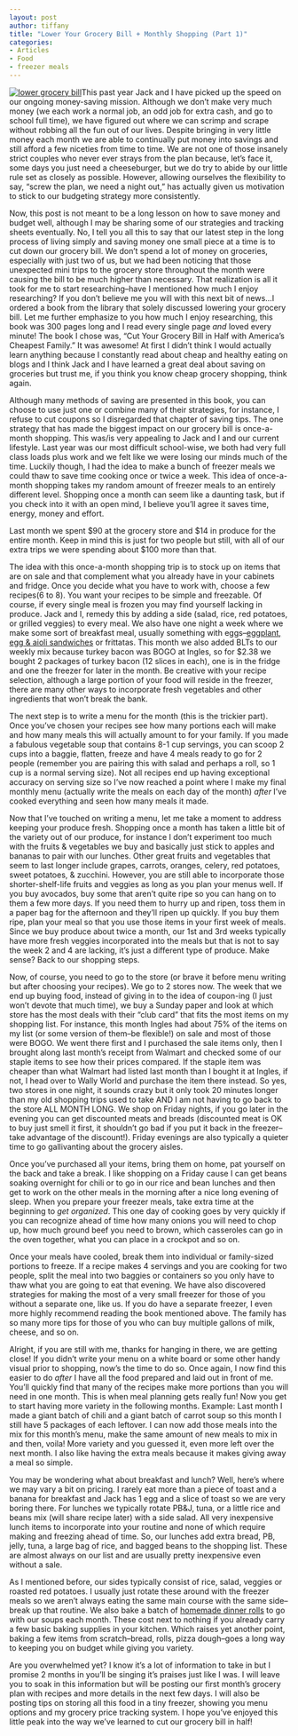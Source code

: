 ```yaml
---
layout: post
author: tiffany
title: "Lower Your Grocery Bill + Monthly Shopping (Part 1)"
categories: 
- Articles
- Food
- freezer meals
---
```


[![lower grocery bill](jekyll_uploads/2012/09/DSC_0008-325x201.jpg "lower grocery bill")](http://www.sweetpeonies.com/2012/09/lower-your-grocery-bill-monthly-shopping-part-1/dsc_0008-4/)This past year Jack and I have picked up the speed on our ongoing money-saving mission. Although we don’t make very much money (we each work a normal job, an odd job for extra cash, and go to school full time), we have figured out where we can scrimp and scrape without robbing all the fun out of our lives. Despite bringing in very little money each month we are able to continually put money into savings and still afford a few niceties from time to time. We are not one of those insanely strict couples who never ever strays from the plan because, let’s face it, some days you just need a cheeseburger, but we do try to abide by our little rule set as closely as possible. However, allowing ourselves the flexibility to say, “screw the plan, we need a night out,” has actually given us motivation to stick to our budgeting strategy more consistently.

Now, this post is not meant to be a long lesson on how to save money and budget well, although I may be sharing some of our strategies and tracking sheets eventually. No, I tell you all this to say that our latest step in the long process of living simply and saving money one small piece at a time is to cut down our grocery bill. We don’t spend a lot of money on groceries, especially with just two of us, but we had been noticing that those unexpected mini trips to the grocery store throughout the month were causing the bill to be much higher than necessary. That realization is all it took for me to start researching–have I mentioned how much I enjoy researching? If you don’t believe me you will with this next bit of news…I ordered a book from the library that solely discussed lowering your grocery bill. Let me further emphasize to you how much I enjoy researching, this book was 300 pages long and I read every single page _and_ loved every minute! The book I chose was, “Cut Your Grocery Bill in Half with America’s Cheapest Family.” It was awesome! At first I didn’t think I would actually learn anything because I constantly read about cheap and healthy eating on blogs and I think Jack and I have learned a great deal about saving on groceries but trust me, if you think you know cheap grocery shopping, think again.

Although many methods of saving are presented in this book, you can choose to use just one or combine many of their strategies, for instance, I refuse to cut coupons so I disregarded that chapter of saving tips. The one strategy that has made the biggest impact on our grocery bill is once-a-month shopping. This was/is very appealing to Jack and I and our current lifestyle. Last year was our most difficult school-wise, we both had very full class loads plus work and we felt like we were losing our minds much of the time. Luckily though, I had the idea to make a bunch of freezer meals we could thaw to save time cooking once or twice a week. This idea of once-a-month shopping takes my random amount of freezer meals to an entirely different level. Shopping once a month can seem like a daunting task, but if you check into it with an open mind, I believe you’ll agree it saves time, energy, money and effort.

Last month we spent $90 at the grocery store and $14 in produce for the entire month. Keep in mind this is just for two people but still, with all of our extra trips we were spending about $100 more than that.

The idea with this once-a-month shopping trip is to stock up on items that are on sale and that complement what you already have in your cabinets and fridge. Once you decide what you have to work with, choose a few recipes(6 to 8). You want your recipes to be simple and freezable. Of course, if every single meal is frozen you may find yourself lacking in produce. Jack and I, remedy this by adding a side (salad, rice, red potatoes, or grilled veggies) to every meal. We also have one night a week where we make some sort of breakfast meal, usually something with eggs–[eggplant, egg & aioli sandwiches](http://www.sweetpeonies.com/2012/08/grilled-eggplant-tomato-aioli-sandwiches/) or frittatas. This month we also added BLTs to our weekly mix because turkey bacon was BOGO at Ingles, so for $2.38 we bought 2 packages of turkey bacon (12 slices in each), one is in the fridge and one the freezer for later in the month. Be creative with your recipe selection, although a large portion of your food will reside in the freezer, there are many other ways to incorporate fresh vegetables and other ingredients that won’t break the bank.

The next step is to write a menu for the month (this is the trickier part). Once you’ve chosen your recipes see how many portions each will make and how many meals this will actually amount to for your family. If you made a fabulous vegetable soup that contains 8-1 cup servings, you can scoop 2 cups into a baggie, flatten, freeze and have 4 meals ready to go for 2 people (remember you are pairing this with salad and perhaps a roll, so 1 cup is a normal serving size). Not all recipes end up having exceptional accuracy on serving size so I’ve now reached a point where I make my final monthly menu (actually write the meals on each day of the month) _after_ I’ve cooked everything and seen how many meals it made.

Now that I’ve touched on writing a menu, let me take a moment to address keeping your produce fresh. Shopping once a month has taken a little bit of the variety out of our produce, for instance I don’t experiment too much with the fruits & vegetables we buy and basically just stick to apples and bananas to pair with our lunches. Other great fruits and vegetables that seem to last longer include grapes, carrots, oranges, celery, red potatoes, sweet potatoes, & zucchini. However, you are still able to incorporate those shorter-shelf-life fruits and veggies as long as you plan your menus well. If you buy avocados, buy some that aren’t quite ripe so you can hang on to them a few more days. If you need them to hurry up and ripen, toss them in a paper bag for the afternoon and they’ll ripen up quickly. If you buy them ripe, plan your meal so that you use those items in your first week of meals. Since we buy produce about twice a month, our 1st and 3rd weeks typically have more fresh veggies incorporated into the meals but that is not to say the week 2 and 4 are lacking, it’s just a different type of produce. Make sense? Back to our shopping steps.

Now, of course, you need to go to the store (or brave it before menu writing but after choosing your recipes). We go to 2 stores now. The week that we end up buying food, instead of giving in to the idea of coupon-ing (I just won’t devote that much time), we buy a Sunday paper and look at which store has the most deals with their “club card” that fits the most items on my shopping list. For instance, this month Ingles had about 75% of the items on my list (or some version of them–be flexible!) on sale and most of those were BOGO. We went there first and I purchased the sale items only, then I brought along last month’s receipt from Walmart and checked some of our staple items to see how their prices compared. If the staple item was cheaper than what Walmart had listed last month than I bought it at Ingles, if not, I head over to Wally World and purchase the item there instead. So yes, two stores in one night, it sounds crazy but it only took 20 minutes longer than my old shopping trips used to take AND I am not having to go back to the store ALL MONTH LONG. We shop on Friday nights, if you go later in the evening you can get discounted meats and breads (discounted meat is OK to buy just smell it first, it shouldn’t go bad if you put it back in the freezer–take advantage of the discount!). Friday evenings are also typically a quieter time to go gallivanting about the grocery aisles.

Once you’ve purchased all your items, bring them on home, pat yourself on the back and take a break. I like shopping on a Friday cause I can get beans soaking overnight for chili or to go in our rice and bean lunches and then get to work on the other meals in the morning after a nice long evening of sleep. When you prepare your freezer meals, take extra time at the beginning to _get organized_. This one day of cooking goes by very quickly if you can recognize ahead of time how many onions you will need to chop up, how much ground beef you need to brown, which casseroles can go in the oven together, what you can place in a crockpot and so on.

Once your meals have cooled, break them into individual or family-sized portions to freeze. If a recipe makes 4 servings and you are cooking for two people, split the meal into two baggies or containers so you only have to thaw what you are going to eat that evening. We have also discovered strategies for making the most of a very small freezer for those of you without a separate one, like us. If you do have a separate freezer, I even more highly recommend reading the book mentioned above. The family has so many more tips for those of you who can buy multiple gallons of milk, cheese, and so on.

Alright, if you are still with me, thanks for hanging in there, we are getting close! If you didn’t write your menu on a white board or some other handy visual prior to shopping, now’s the time to do so. Once again, I now find this easier to do _after_ I have all the food prepared and laid out in front of me. You’ll quickly find that many of the recipes make more portions than you will need in one month. This is when meal planning gets really fun! Now you get to start having more variety in the following months. Example: Last month I made a giant batch of chili and a giant batch of carrot soup so this month I still have 5 packages of each leftover. I can now add those meals into the mix for this month’s menu, make the same amount of new meals to mix in and then, voila! More variety and you guessed it, even more left over the next month. I also like having the extra meals because it makes giving away a meal so simple.

You may be wondering what about breakfast and lunch? Well, here’s where we may vary a bit on pricing. I rarely eat more than a piece of toast and a banana for breakfast and Jack has 1 egg and a slice of toast so we are very boring there. For lunches we typically rotate PB&J, tuna, or a little rice and beans mix (will share recipe later) with a side salad. All very inexpensive lunch items to incorporate into your routine and none of which require making and freezing ahead of time. So, our lunches add extra bread, PB, jelly, tuna, a large bag of rice, and bagged beans to the shopping list. These are almost always on our list and are usually pretty inexpensive even without a sale.

As I mentioned before, our sides typically consist of rice, salad, veggies or roasted red potatoes. I usually just rotate these around with the freezer meals so we aren’t always eating the same main course with the same side–break up that routine. We also bake a batch of [homemade dinner rolls](http://www.sweetpeonies.com/2012/08/homemade-dinner-rolls/) to go with our soups each month. These cost next to nothing if you already carry a few basic baking supplies in your kitchen. Which raises yet another point, baking a few items from scratch–bread, rolls, pizza dough–goes a long way to keeping you on budget while giving you variety.

Are you overwhelmed yet? I know it’s a lot of information to take in but I promise 2 months in you’ll be singing it’s praises just like I was. I will leave you to soak in this information but will be posting our first month’s grocery plan with recipes and more details in the next few days. I will also be posting tips on storing all this food in a tiny freezer, showing you menu options and my grocery price tracking system. I hope you’ve enjoyed this little peak into the way we’ve learned to cut our grocery bill in half!